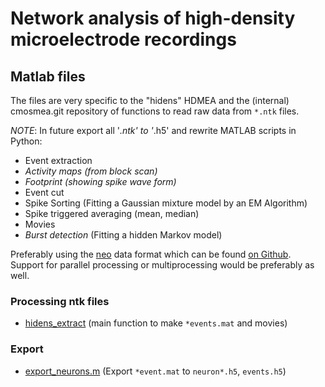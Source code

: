 # Network analysis of high-density microelectrode recordings
## Matlab files

The files are very specific to the "hidens" HDMEA and the (internal) cmosmea.git repository of functions to read raw data from `*.ntk` files. 

_NOTE_: In future export all '*.ntk' to '*.h5' and rewrite MATLAB scripts in Python: 

* Event extraction
* _Activity maps (from block scan)_
* _Footprint (showing spike wave form)_
* Event cut 
* Spike Sorting (Fitting a Gaussian mixture model by an EM Algorithm)
* Spike triggered averaging (mean, median)
* Movies
* _Burst detection_ (Fitting a hidden Markov model)

Preferably using the [neo](https://pythonhosted.org/neo/) data format which can be found [on Github](https://github.com/NeuralEnsemble/python-neo). 
Support for parallel processing or multiprocessing would be preferably as well. 


### Processing ntk files

* [hidens_extract](hidens_extract.m) (main function to make `*events.mat` and movies) 

### Export

* [export_neurons.m](export_neurons.m) (Export `*event.mat` to `neuron*.h5`, `events.h5`)


